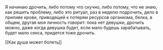 Я начинаю дрочить, либо потому что скучно, либо потому, что не знаю, как решить проблему, либо это ритуал, раз в неделю подрочить, дело в приливе крови, приводящей к потерям ресурсов организма, белка, в общем, другая моя личность говорит: пока нет девушки, дрочить можно, даже когда девушка будет, если мало будешь зарабатывать, будет мало секса, придется тоже дрочить.

[[Как душа может болеть]]
